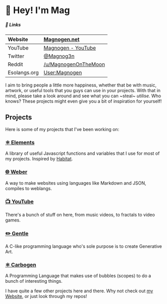 # 👋 Hey! I'm Mag
##### 🔗 Links
| Website      | [Magnogen.net](https://magnogen.net) |
| :----------- | :- | 
| YouTube      | [Magnogen - YouTube](https://www.youtube.com/channel/UCosxKKKPJk4aZlwF_EFe2pw) |
| Twitter      | [@Magnog3n](https://twitter.com/Magnog3n) |
| Reddit       | [/u/MagnogenOnTheMoon](https://www.reddit.com/user/MagnogenOnTheMoon) |
| Esolangs.org | [User:Magnogen](https://esolangs.org/wiki/User:Magnogen) |

I aim to bring people a little more happiness, whether that be with music, artwork, or useful tools that you guys can use in your projects.
With that in mind, please take a look around and see what you can ~steal~ _utilise._
Who knows? These projects might even give you a bit of inspiration for yourself!

## Projects

Here is some of my projects that I've been working on: 

### [⚛️ Elements](https://github.com/Magnogen/Elements)

A library of useful Javascript functions and variables that I use for most of my projects. Inspired by [Habitat](https://github.com/l2wilson94/Habitat).  

### [🌐 Weber](https://github.com/Magnogen/Weber)

A way to make websites using languages like Markdown and JSON, compiles to weblangs. 

### [📺 YouTube](https://www.youtube.com/channel/UCosxKKKPJk4aZlwF_EFe2pw)

There's a bunch of stuff on here, from music videos, to fractals to video games.

### [✏️ Gentle](https://github.com/Magnogen/Gentle)

A C-like programming language who's sole purpose is to create Generative Art.

### [⚛ Carbogen](https://github.com/Magnogen/Carbogen)

A Programming Language that makes use of bubbles (scopes) to do a bunch of interesting things.

I have quite a few other projects here and there.
Why not check out [my Website](https://magnogen.net), or just look through my repos!
